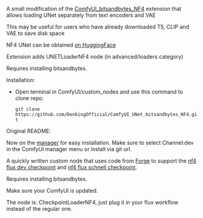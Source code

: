 A small modification of the [ComfyUI_bitsandbytes_NF4](https://github.com/comfyanonymous/ComfyUI_bitsandbytes_NF4) extension that allows loading UNet separately from text encoders and VAE

This may be useful for users who have already downloaded T5, CLIP and VAE to save disk space

NF4 UNet can be obtained [on HuggingFace](https://huggingface.co/duuuuuuuden/flux1-nf4-unet)

Extension adds UNETLoaderNF4 node (in advanced/loaders category)

Requires installing bitsandbytes.

Installation:

* Open terminal in ComfyUI/custom_nodes and use this command to clone repo:

    ```git clone https://github.com/DenkingOfficial/ComfyUI_UNet_bitsandbytes_NF4.git```

Original README:

Now on the [manager](https://github.com/ltdrdata/ComfyUI-Manager) for easy installation. Make sure to select Channel:dev in the ComfyUI manager menu or install via git url.

A quickly written custom node that uses code from [Forge](https://github.com/lllyasviel/stable-diffusion-webui-forge) to support the [nf4 flux dev checkpoint](https://huggingface.co/lllyasviel/flux1-dev-bnb-nf4/blob/main/flux1-dev-bnb-nf4.safetensors) and [nf4 flux schnell checkpoint](https://huggingface.co/silveroxides/flux1-nf4-weights/blob/main/flux1-schnell-bnb-nf4.safetensors).

Requires installing bitsandbytes.

Make sure your ComfyUI is updated.

The node is: CheckpointLoaderNF4, just plug it in your flux workflow instead of the regular one.
